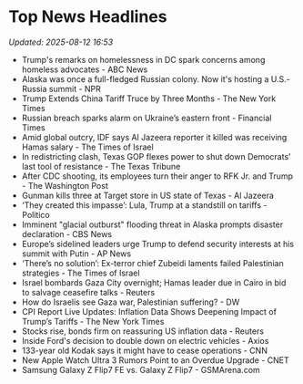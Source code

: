 # Top News Headlines

_Updated: 2025-08-12 16:53_

- Trump's remarks on homelessness in DC spark concerns among homeless advocates - ABC News
- Alaska was once a full-fledged Russian colony. Now it's hosting a U.S.-Russia summit - NPR
- Trump Extends China Tariff Truce by Three Months - The New York Times
- Russian breach sparks alarm on Ukraine’s eastern front - Financial Times
- Amid global outcry, IDF says Al Jazeera reporter it killed was receiving Hamas salary - The Times of Israel
- In redistricting clash, Texas GOP flexes power to shut down Democrats' last tool of resistance - The Texas Tribune
- After CDC shooting, its employees turn their anger to RFK Jr. and Trump - The Washington Post
- Gunman kills three at Target store in US state of Texas - Al Jazeera
- ‘They created this impasse’: Lula, Trump at a standstill on tariffs - Politico
- Imminent "glacial outburst" flooding threat in Alaska prompts disaster declaration - CBS News
- Europe’s sidelined leaders urge Trump to defend security interests at his summit with Putin - AP News
- ‘There’s no solution’: Ex-terror chief Zubeidi laments failed Palestinian strategies - The Times of Israel
- Israel bombards Gaza City overnight; Hamas leader due in Cairo in bid to salvage ceasefire talks - Reuters
- How do Israelis see Gaza war, Palestinian suffering? - DW
- CPI Report Live Updates: Inflation Data Shows Deepening Impact of Trump’s Tariffs - The New York Times
- Stocks rise, bonds firm on reassuring US inflation data - Reuters
- Inside Ford's decision to double down on electric vehicles - Axios
- 133-year old Kodak says it might have to cease operations - CNN
- New Apple Watch Ultra 3 Rumors Point to an Overdue Upgrade - CNET
- Samsung Galaxy Z Flip7 FE vs. Galaxy Z Flip7 - GSMArena.com